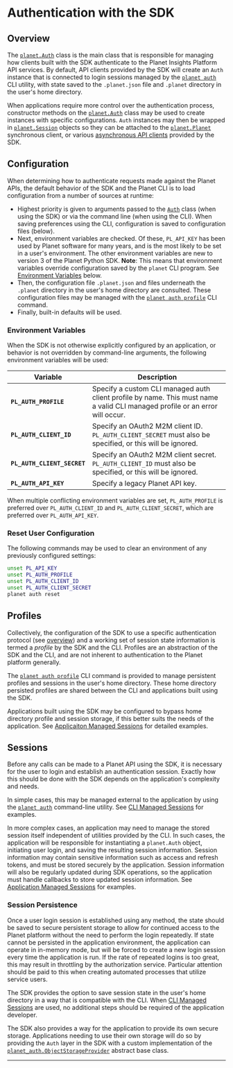 # Authentication with the SDK

## Overview
The [`planet.Auth`](../../python/sdk-reference/#planet.auth.Auth) class is the
main class that is responsible for managing how clients built with the SDK
authenticate to the Planet Insights Platform API services.  By default,
API clients provided by the SDK will create an `Auth` instance that is connected
to login sessions managed by the [`planet auth`](../../cli/cli-reference/#auth)
CLI utility, with state saved to the `.planet.json` file and `.planet`
directory in the user's home directory.

When applications require more control over the authentication process,
constructor methods on the [`planet.Auth`](../../python/sdk-reference/#planet.auth.Auth)
class may be used to create instances with specific configurations.
`Auth` instances may then be wrapped in [`planet.Session`](../../python/sdk-reference/#planet.http.Session)
objects so they can be attached to the
[`planet.Planet`](../../python/sdk-reference/#planet.client.Planet) synchronous
client, or various [asynchronous API clients](../../python/async-sdk-guide/) provided by the SDK.

## Configuration

When determining how to authenticate requests made against the Planet
APIs, the default behavior of the SDK and the Planet CLI is to load
configuration from a number of sources at runtime:

- Highest priority is given to arguments passed to the [`Auth`](../../python/sdk-reference/#planet.auth.Auth)
  class (when using the SDK) or via the command line (when using the CLI).
  When saving preferences using the CLI, configuration is saved to
  configuration files (below).
- Next, environment variables are checked.
  Of these, `PL_API_KEY` has been used by Planet software for many years,
  and is the most likely to be set in a user's environment.
  The other environment variables are new to version 3 of the Planet Python SDK.
  **Note**: This means that environment variables override configuration
  saved by the `planet` CLI program.  See [Environment Variables](#environment-variables)
  below.
- Then, the configuration file `.planet.json` and files underneath
  the `.planet` directory in the user's home directory are consulted.
  These configuration files may be managed with the
  [`planet auth profile`](../../cli/cli-reference/#profile) CLI command.
- Finally, built-in defaults will be used.

### Environment Variables
When the SDK is not otherwise explicitly configured by an application,
or behavior is not overridden by command-line arguments, the following
environment variables will be used:

| Variable                    | Description                                                                                                                   |
|-----------------------------|-------------------------------------------------------------------------------------------------------------------------------|
| **`PL_AUTH_PROFILE`**       | Specify a custom CLI managed auth client profile by name.  This must name a valid CLI managed profile or an error will occur. |
| **`PL_AUTH_CLIENT_ID`**     | Specify an OAuth2 M2M client ID.  `PL_AUTH_CLIENT_SECRET` must also be specified, or this will be ignored.                    |
| **`PL_AUTH_CLIENT_SECRET`** | Specify an OAuth2 M2M client secret. `PL_AUTH_CLIENT_ID` must also be specified, or this will be ignored.                     |
| **`PL_AUTH_API_KEY`**       | Specify a legacy Planet API key.                                                                                              |

When multiple conflicting environment variables are set, `PL_AUTH_PROFILE` is
preferred over `PL_AUTH_CLIENT_ID` and `PL_AUTH_CLIENT_SECRET`, which are
preferred over `PL_AUTH_API_KEY`.

### Reset User Configuration
The following commands may be used to clear an environment of any
previously configured settings:

```sh title="Clear saved authentication settings"
unset PL_API_KEY
unset PL_AUTH_PROFILE
unset PL_AUTH_CLIENT_ID
unset PL_AUTH_CLIENT_SECRET
planet auth reset
```

## Profiles
Collectively, the configuration of the SDK to use a specific authentication
protocol (see [overview](../auth-overview#authentication-protocols)) and a
working set of session state information is termed a _profile_ by the SDK 
and the CLI.  Profiles are an abstraction of the SDK and the CLI, and are 
not inherent to authentication to the Planet platform generally.

The [`planet auth profile`](../../cli/cli-reference/#profile) CLI command
is provided to manage persistent profiles and sessions in the user's home
directory. These home directory persisted profiles are shared between the CLI
and applications built using the SDK.

Applications built using the SDK may be configured to bypass home directory
profile and session storage, if this better suits the needs of the application.
See [Applicaiton Managed Sessions](../auth-dev-app-managed-oauth) for detailed
examples.

## Sessions

Before any calls can be made to a Planet API using the SDK, it is
necessary for the user to login and establish an authentication session.
Exactly how this should be done with the SDK depends on the
application's complexity and needs.

In simple cases, this may be managed external to the application
by using the [`planet auth`](../../cli/cli-reference/#auth)
command-line utility.  See [CLI Managed Sessions](../auth-dev-cli-managed)
for examples.

In more complex cases, an application may need to manage the
stored session itself independent of utilities provided by the CLI. In such
cases, the application will be responsible for instantiating a `planet.Auth`
object, initiating user login, and saving the resulting session information.
Session information may contain sensitive information such as access and
refresh tokens, and must be stored securely by the application.  Session
information will also be regularly updated during SDK operations, so the
application must handle callbacks to store updated session information.
See [Application Managed Sessions](../auth-dev-app-managed-oauth)
for examples.

### Session Persistence

Once a user login session is established using any method, the state should be
saved to secure persistent storage to allow for continued access to the Planet
platform without the need to perform the login repeatedly.  If state cannot
be persisted in the application environment, the application can operate in
in-memory mode, but will be forced to create a new login session every time the
application is run.  If the rate of repeated logins is too great, this may
result in throttling by the authorization service.  Particular attention should
be paid to this when creating automated processes that utilize service users.

The SDK provides the option to save session state in the user's
home directory in a way that is compatible with the CLI.
When [CLI Managed Sessions](../auth-dev-cli-managed) are used, no additional
steps should be required of the application developer.

The SDK also provides a way for the application to provide its own secure
storage.  Applications needing to use their own storage will do so by
providing the `Auth` layer in the SDK with a custom implementation of the
[`planet_auth.ObjectStorageProvider`](https://planet-auth.readthedocs.io/en/latest/api-planet-auth/#planet_auth.ObjectStorageProvider)
abstract base class.

----
